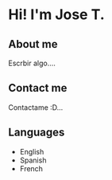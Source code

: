 # Hi! I'm Jose T. 

## About me

Escrbir algo....


## Contact me

Contactame :D... 

## Languages
 - English
 - Spanish
 - French
